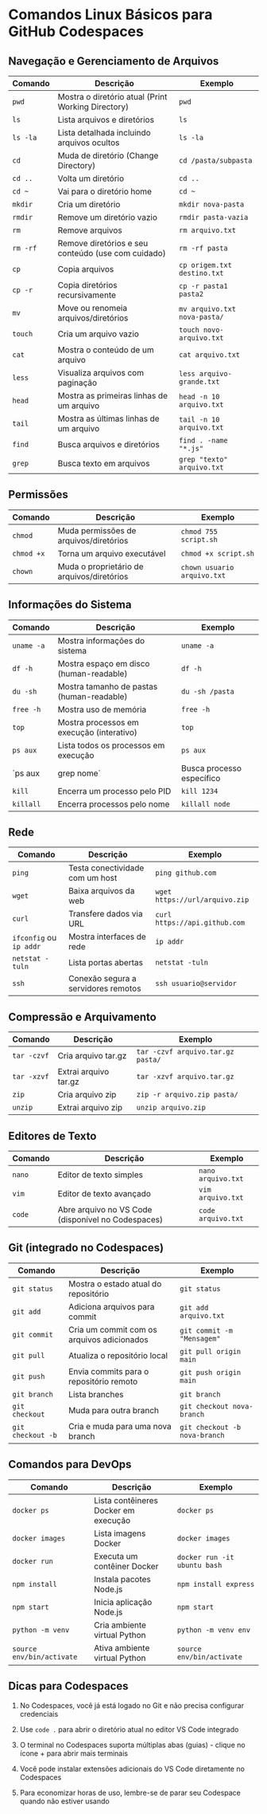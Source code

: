 # Comandos Linux Básicos para GitHub Codespaces

## Navegação e Gerenciamento de Arquivos

| Comando | Descrição | Exemplo |
|---------|-----------|---------|
| `pwd` | Mostra o diretório atual (Print Working Directory) | `pwd` |
| `ls` | Lista arquivos e diretórios | `ls` |
| `ls -la` | Lista detalhada incluindo arquivos ocultos | `ls -la` |
| `cd` | Muda de diretório (Change Directory) | `cd /pasta/subpasta` |
| `cd ..` | Volta um diretório | `cd ..` |
| `cd ~` | Vai para o diretório home | `cd ~` |
| `mkdir` | Cria um diretório | `mkdir nova-pasta` |
| `rmdir` | Remove um diretório vazio | `rmdir pasta-vazia` |
| `rm` | Remove arquivos | `rm arquivo.txt` |
| `rm -rf` | Remove diretórios e seu conteúdo (use com cuidado) | `rm -rf pasta` |
| `cp` | Copia arquivos | `cp origem.txt destino.txt` |
| `cp -r` | Copia diretórios recursivamente | `cp -r pasta1 pasta2` |
| `mv` | Move ou renomeia arquivos/diretórios | `mv arquivo.txt nova-pasta/` |
| `touch` | Cria um arquivo vazio | `touch novo-arquivo.txt` |
| `cat` | Mostra o conteúdo de um arquivo | `cat arquivo.txt` |
| `less` | Visualiza arquivos com paginação | `less arquivo-grande.txt` |
| `head` | Mostra as primeiras linhas de um arquivo | `head -n 10 arquivo.txt` |
| `tail` | Mostra as últimas linhas de um arquivo | `tail -n 10 arquivo.txt` |
| `find` | Busca arquivos e diretórios | `find . -name "*.js"` |
| `grep` | Busca texto em arquivos | `grep "texto" arquivo.txt` |

## Permissões

| Comando | Descrição | Exemplo |
|---------|-----------|---------|
| `chmod` | Muda permissões de arquivos/diretórios | `chmod 755 script.sh` |
| `chmod +x` | Torna um arquivo executável | `chmod +x script.sh` |
| `chown` | Muda o proprietário de arquivos/diretórios | `chown usuario arquivo.txt` |

## Informações do Sistema

| Comando | Descrição | Exemplo |
|---------|-----------|---------|
| `uname -a` | Mostra informações do sistema | `uname -a` |
| `df -h` | Mostra espaço em disco (human-readable) | `df -h` |
| `du -sh` | Mostra tamanho de pastas (human-readable) | `du -sh /pasta` |
| `free -h` | Mostra uso de memória | `free -h` |
| `top` | Mostra processos em execução (interativo) | `top` |
| `ps aux` | Lista todos os processos em execução | `ps aux` |
| `ps aux | grep nome` | Busca processo específico | `ps aux | grep node` |
| `kill` | Encerra um processo pelo PID | `kill 1234` |
| `killall` | Encerra processos pelo nome | `killall node` |

## Rede

| Comando | Descrição | Exemplo |
|---------|-----------|---------|
| `ping` | Testa conectividade com um host | `ping github.com` |
| `wget` | Baixa arquivos da web | `wget https://url/arquivo.zip` |
| `curl` | Transfere dados via URL | `curl https://api.github.com` |
| `ifconfig` ou `ip addr` | Mostra interfaces de rede | `ip addr` |
| `netstat -tuln` | Lista portas abertas | `netstat -tuln` |
| `ssh` | Conexão segura a servidores remotos | `ssh usuario@servidor` |

## Compressão e Arquivamento

| Comando | Descrição | Exemplo |
|---------|-----------|---------|
| `tar -czvf` | Cria arquivo tar.gz | `tar -czvf arquivo.tar.gz pasta/` |
| `tar -xzvf` | Extrai arquivo tar.gz | `tar -xzvf arquivo.tar.gz` |
| `zip` | Cria arquivo zip | `zip -r arquivo.zip pasta/` |
| `unzip` | Extrai arquivo zip | `unzip arquivo.zip` |

## Editores de Texto

| Comando | Descrição | Exemplo |
|---------|-----------|---------|
| `nano` | Editor de texto simples | `nano arquivo.txt` |
| `vim` | Editor de texto avançado | `vim arquivo.txt` |
| `code` | Abre arquivo no VS Code (disponível no Codespaces) | `code arquivo.txt` |

## Git (integrado no Codespaces)

| Comando | Descrição | Exemplo |
|---------|-----------|---------|
| `git status` | Mostra o estado atual do repositório | `git status` |
| `git add` | Adiciona arquivos para commit | `git add arquivo.txt` |
| `git commit` | Cria um commit com os arquivos adicionados | `git commit -m "Mensagem"` |
| `git pull` | Atualiza o repositório local | `git pull origin main` |
| `git push` | Envia commits para o repositório remoto | `git push origin main` |
| `git branch` | Lista branches | `git branch` |
| `git checkout` | Muda para outra branch | `git checkout nova-branch` |
| `git checkout -b` | Cria e muda para uma nova branch | `git checkout -b nova-branch` |

## Comandos para DevOps

| Comando | Descrição | Exemplo |
|---------|-----------|---------|
| `docker ps` | Lista contêineres Docker em execução | `docker ps` |
| `docker images` | Lista imagens Docker | `docker images` |
| `docker run` | Executa um contêiner Docker | `docker run -it ubuntu bash` |
| `npm install` | Instala pacotes Node.js | `npm install express` |
| `npm start` | Inicia aplicação Node.js | `npm start` |
| `python -m venv` | Cria ambiente virtual Python | `python -m venv env` |
| `source env/bin/activate` | Ativa ambiente virtual Python | `source env/bin/activate` |

## Dicas para Codespaces

1. No Codespaces, você já está logado no Git e não precisa configurar credenciais

2. Use `code .` para abrir o diretório atual no editor VS Code integrado

3. O terminal no Codespaces suporta múltiplas abas (guias) - clique no ícone + para abrir mais terminais

4. Você pode instalar extensões adicionais do VS Code diretamente no Codespaces

5. Para economizar horas de uso, lembre-se de parar seu Codespace quando não estiver usando